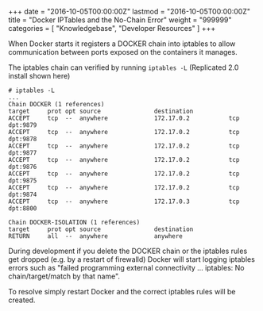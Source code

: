 +++
date = "2016-10-05T00:00:00Z"
lastmod = "2016-10-05T00:00:00Z"
title = "Docker IPTables and the No-Chain Error"
weight = "999999"
categories = [ "Knowledgebase", "Developer Resources" ]
+++

When Docker starts it registers a DOCKER chain into iptables to allow communication between ports exposed on the
containers it manages.

The iptables chain can verified by running `iptables -L` (Replicated 2.0 install shown here)

```
# iptables -L
...
Chain DOCKER (1 references)
target     prot opt source               destination         
ACCEPT     tcp  --  anywhere             172.17.0.2           tcp dpt:9879
ACCEPT     tcp  --  anywhere             172.17.0.2           tcp dpt:9878
ACCEPT     tcp  --  anywhere             172.17.0.2           tcp dpt:9877
ACCEPT     tcp  --  anywhere             172.17.0.2           tcp dpt:9876
ACCEPT     tcp  --  anywhere             172.17.0.2           tcp dpt:9875
ACCEPT     tcp  --  anywhere             172.17.0.2           tcp dpt:9874
ACCEPT     tcp  --  anywhere             172.17.0.3           tcp dpt:8800

Chain DOCKER-ISOLATION (1 references)
target     prot opt source               destination         
RETURN     all  --  anywhere             anywhere 
```

During development if you delete the DOCKER chain or the iptables rules get dropped (e.g. by a restart of 
firewalld) Docker will start logging iptables errors such as "failed programming external connectivity ... 
iptables: No chain/target/match by that name".

To resolve simply restart Docker and the correct iptables rules will be created.

